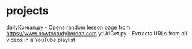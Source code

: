 # projects

dailyKorean.py - Opens random lesson page from https://www.howtostudykorean.com
ytUrlGet.py - Extracts URLs from all videos in a YouTube playlist
